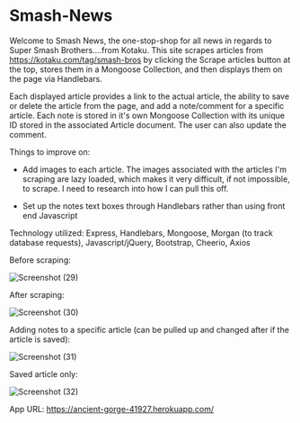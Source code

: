 # Smash-News

Welcome to Smash News, the one-stop-shop for all news in regards to Super Smash Brothers....from Kotaku. This site scrapes articles from https://kotaku.com/tag/smash-bros by clicking the Scrape articles button at the top, stores them in a Mongoose Collection, and then displays them on the page via Handlebars. 

Each displayed article provides a link to the actual article, the ability to save or delete the article from the page, and add a note/comment for a specific article. Each note is stored in it's own Mongoose Collection with its unique ID stored in the associated Article document. The user can also update the comment.

Things to improve on:

- Add images to each article. The images associated with the articles I'm scraping are lazy loaded, which makes it very difficult, if not impossible, to scrape. I need to research into how I can pull this off.

- Set up the notes text boxes through Handlebars rather than using front end Javascript

Technology utilized: Express, Handlebars, Mongoose, Morgan (to track database requests), Javascript/jQuery, Bootstrap, Cheerio, Axios

Before scraping:

![Screenshot (29)](https://user-images.githubusercontent.com/41662298/55498471-931e5600-55f8-11e9-869d-b1f441cb1617.png)


After scraping:


![Screenshot (30)](https://user-images.githubusercontent.com/41662298/55498474-9580b000-55f8-11e9-8fc9-b23ca4c21294.png)

Adding notes to a specific article (can be pulled up and changed after if the article is saved):


![Screenshot (31)](https://user-images.githubusercontent.com/41662298/55498484-974a7380-55f8-11e9-8062-1079a6db0899.png)


Saved article only:


![Screenshot (32)](https://user-images.githubusercontent.com/41662298/55498498-9dd8eb00-55f8-11e9-83bd-70e2d60b8c9e.png)



App URL: https://ancient-gorge-41927.herokuapp.com/

